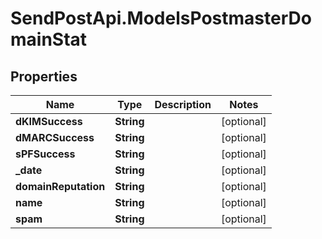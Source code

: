 # SendPostApi.ModelsPostmasterDomainStat

## Properties
Name | Type | Description | Notes
------------ | ------------- | ------------- | -------------
**dKIMSuccess** | **String** |  | [optional] 
**dMARCSuccess** | **String** |  | [optional] 
**sPFSuccess** | **String** |  | [optional] 
**_date** | **String** |  | [optional] 
**domainReputation** | **String** |  | [optional] 
**name** | **String** |  | [optional] 
**spam** | **String** |  | [optional] 


